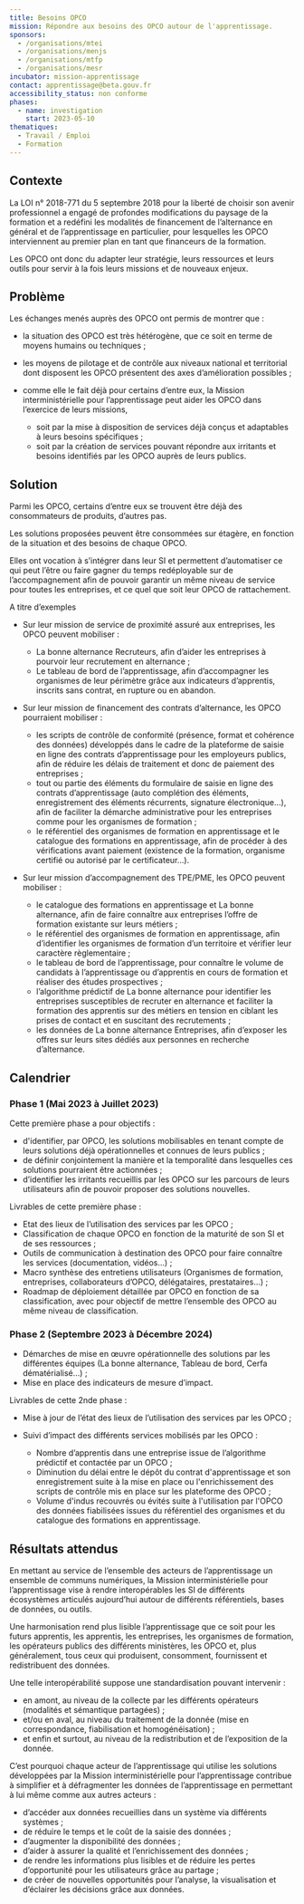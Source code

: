 ```yaml
---
title: Besoins OPCO
mission: Répondre aux besoins des OPCO autour de l'apprentissage.
sponsors:
  - /organisations/mtei
  - /organisations/menjs
  - /organisations/mtfp
  - /organisations/mesr
incubator: mission-apprentissage
contact: apprentissage@beta.gouv.fr
accessibility_status: non conforme
phases:
  - name: investigation
    start: 2023-05-10
thematiques:
  - Travail / Emploi
  - Formation
---
```

## Contexte

La LOI n° 2018-771 du 5 septembre 2018 pour la liberté de choisir son avenir professionnel a engagé de profondes modifications du paysage de la formation et a redéfini les modalités de financement de l’alternance en général et de l’apprentissage en particulier, pour lesquelles les OPCO interviennent au premier plan en tant que financeurs de la formation.

Les OPCO ont donc du adapter leur stratégie, leurs ressources et leurs outils pour servir à la fois leurs missions et de nouveaux enjeux.

## Problème

Les échanges menés auprès des OPCO ont permis de montrer que :

* la situation des OPCO est très hétérogène, que ce soit en terme de moyens humains ou techniques ;
* les moyens de pilotage et de contrôle aux niveaux national et territorial dont disposent les OPCO présentent des axes d’amélioration possibles ;
* comme elle le fait déjà pour certains d’entre eux, la Mission interministérielle pour l’apprentissage peut aider les OPCO dans l’exercice de leurs missions,

  * soit par la mise à disposition de services déjà conçus et adaptables à leurs besoins spécifiques ;
  * soit par la création de services pouvant répondre aux irritants et besoins identifiés par les OPCO auprès de leurs publics.

## Solution

Parmi les OPCO, certains d’entre eux se trouvent être déjà des consommateurs de produits, d’autres pas.

Les solutions proposées peuvent être consommées sur étagère, en fonction de la situation et des besoins de chaque OPCO.

Elles ont vocation à s’intégrer dans leur SI et permettent d’automatiser ce qui peut l’être ou faire gagner du temps redéployable sur de l’accompagnement afin de pouvoir garantir un même niveau de service pour toutes les entreprises, et ce quel que soit leur OPCO de rattachement.

A titre d’exemples

* Sur leur mission de service de proximité assuré aux entreprises, les OPCO peuvent mobiliser :

  * La bonne alternance Recruteurs, afin d’aider les entreprises à pourvoir leur recrutement en alternance ;
  * Le tableau de bord de l’apprentissage, afin d’accompagner les organismes de leur périmètre grâce aux indicateurs d’apprentis, inscrits sans contrat, en rupture ou en abandon.
* Sur leur mission de financement des contrats d’alternance, les OPCO pourraient mobiliser :

  * les scripts de contrôle de conformité (présence, format et cohérence des données) développés dans le cadre de la plateforme de saisie en ligne des contrats d’apprentissage pour les employeurs publics, afin de réduire les délais de traitement et donc de paiement des entreprises ;
  * tout ou partie des éléments du formulaire de saisie en ligne des contrats d’apprentissage (auto complétion des éléments, enregistrement des éléments récurrents, signature électronique…), afin de faciliter la démarche administrative pour les entreprises comme pour les organismes de formation ;
  * le référentiel des organismes de formation en apprentissage et le catalogue des formations en apprentissage, afin de procéder à des vérifications avant paiement (existence de la formation, organisme certifié ou autorisé par le certificateur…).
* Sur leur mission d’accompagnement des TPE/PME, les OPCO peuvent mobiliser :

  * le catalogue des formations en apprentissage et La bonne alternance, afin de faire connaître aux entreprises l’offre de formation existante sur leurs métiers ;
  * le référentiel des organismes de formation en apprentissage, afin d’identifier les organismes de formation d’un territoire et vérifier leur caractère règlementaire ;
  * le tableau de bord de l’apprentissage, pour connaître le volume de candidats à l’apprentissage ou d’apprentis en cours de formation et réaliser des études prospectives ;
  * l’algorithme prédictif de La bonne alternance pour identifier les entreprises susceptibles de recruter en alternance et faciliter la formation des apprentis sur des métiers en tension en ciblant les prises de contact et en suscitant des recrutements ;
  * les données de La bonne alternance Entreprises, afin d’exposer les offres sur leurs sites dédiés aux personnes en recherche d’alternance.

## Calendrier

### Phase 1 (Mai 2023 à Juillet 2023)

Cette première phase a pour objectifs :

* d'identifier, par OPCO, les solutions mobilisables en tenant compte de leurs solutions déjà opérationnelles et connues de leurs publics ;
* de définir conjointement la manière et la temporalité dans lesquelles ces solutions pourraient être actionnées ;
* d’identifier les irritants recueillis par les OPCO sur les parcours de leurs utilisateurs afin de pouvoir proposer des solutions nouvelles.

Livrables de cette première phase :

* Etat des lieux de l’utilisation des services par les OPCO ;
* Classification de chaque OPCO en fonction de la maturité de son SI et de ses ressources ;
* Outils de communication à destination des OPCO pour faire connaître les services (documentation, vidéos…) ;
* Macro synthèse des entretiens utilisateurs (Organismes de formation, entreprises, collaborateurs d’OPCO, délégataires, prestataires…) ;
* Roadmap de déploiement détaillée par OPCO en fonction de sa classification, avec pour objectif de mettre l’ensemble des OPCO au même niveau de classification.

### Phase 2 (Septembre 2023 à Décembre 2024)

* Démarches de mise en œuvre opérationnelle des solutions par les différentes équipes (La bonne alternance, Tableau de bord, Cerfa dématérialisé…) ;
* Mise en place des indicateurs de mesure d’impact.

Livrables de cette 2nde phase :

* Mise à jour de l’état des lieux de l’utilisation des services par les OPCO ;
* Suivi d’impact des différents services mobilisés par les OPCO :

  * Nombre d’apprentis dans une entreprise issue de l’algorithme prédictif et contactée par un OPCO ;
  * Diminution du délai entre le dépôt du contrat d'apprentissage et son enregistrement suite à la mise en place ou l'enrichissement des scripts de contrôle mis en place sur les plateforme des OPCO ;
  * V﻿olume d'indus recouvrés ou évités suite à l'utilisation par l'OPCO des données fiabilisées issues du référentiel des organismes et du catalogue des formations en apprentissage.

## Résultats attendus

En mettant au service de l’ensemble des acteurs de l’apprentissage un ensemble de communs numériques, la Mission interministérielle pour l’apprentissage vise à rendre interopérables les SI de différents écosystèmes articulés aujourd’hui autour de différents référentiels, bases de données, ou outils.

Une harmonisation rend plus lisible l’apprentissage que ce soit pour les futurs apprentis, les apprentis, les entreprises, les organismes de formation, les opérateurs publics des différents ministères, les OPCO et, plus généralement, tous ceux qui produisent, consomment, fournissent et redistribuent des données.

Une telle interopérabilité suppose une standardisation pouvant intervenir :

* en amont, au niveau de la collecte par les différents opérateurs (modalités et sémantique partagées) ;
* et/ou en aval, au niveau du traitement de la donnée (mise en correspondance, fiabilisation et homogénéisation) ;
* et enfin et surtout, au niveau de la redistribution et de l’exposition de la donnée.

C’est pourquoi chaque acteur de l’apprentissage qui utilise les solutions développées par la Mission interministérielle pour l’apprentissage contribue à simplifier et à défragmenter les données de l’apprentissage en permettant à lui même comme aux autres acteurs :

* d’accéder aux données recueillies dans un système via différents systèmes ;
* de réduire le temps et le coût de la saisie des données ;
* d’augmenter la disponibilité des données ;
* d’aider à assurer la qualité et l’enrichissement des données ;
* de rendre les informations plus lisibles et de réduire les pertes d’opportunité pour les utilisateurs grâce au partage ;
* de créer de nouvelles opportunités pour l’analyse, la visualisation et d’éclairer les décisions grâce aux données.